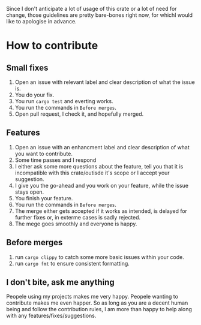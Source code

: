 Since I don't anticipate a lot of usage of this crate or a lot of need for change, those guidelines are pretty bare-bones right now,
for whichI would like to apologise in advance.
# How to contribute
## Small fixes
1.  Open an issue with relevant label and clear description of what the issue is.
2.  You do your fix.
3.  You run `cargo test` and everting works.
4.  You run the commands in `Before merges`.
5.  Open pull request, I check it, and hopefully merged.
## Features
1. Open an issue with an enhancment label and clear description of what you want to contribute.
2. Some time passes and I respond
3. I either ask some more questions about the feature, tell you that it is incompatible with this crate/outisde it's scope or I accept your suggestion.
4. I give you the go-ahead and you work on your feature, while the issue stays open.
5. You finish your feature.
6. You run the commands in `Before merges`.
7. The merge either gets accepted if it works as intended, is delayed for further fixes or, in exterme cases is sadly rejected.
8. The mege goes smoothly and everyone is happy.
## Before merges
1. run `cargo clippy` to catch some more basic issues within your code. 
2. run `cargo fmt` to ensure consistent formatting.
## I don't bite, ask me anything
Peopele using my projects makes me very happy. Peopele wanting to contribute makes me even happer. So as long as you are a decent human being and follow the 
contribution rules, I am more than happy to help along with any features/fixes/suggestions.

